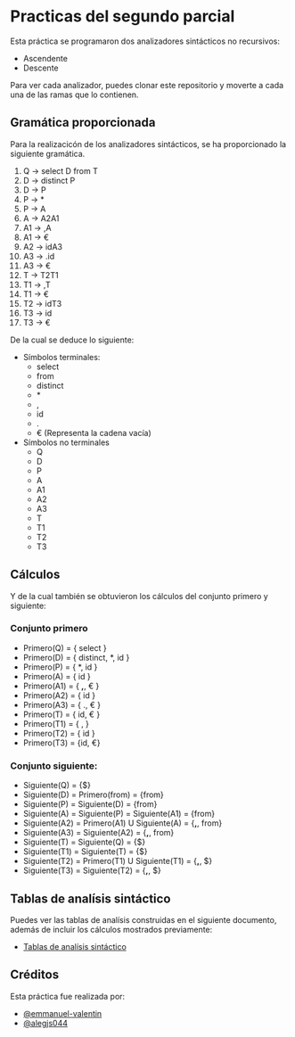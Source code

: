 # Practicas del segundo parcial

Esta práctica se programaron dos analizadores sintácticos no recursivos:

- Ascendente
- Descente

Para ver cada analizador, puedes clonar este repositorio y moverte a cada una de las ramas que lo contienen.

## Gramática proporcionada

Para la realizacicón de los analizadores sintácticos, se ha proporcionado la siguiente gramática.

1. Q -> select D from T
2. D -> distinct P
3. D -> P
4. P -> \*
5. P -> A
6. A -> A2A1
7. A1 -> ,A
8. A1 -> €
9. A2 -> idA3
10. A3 -> .id
11. A3 -> €
12. T -> T2T1
13. T1 -> ,T
14. T1 -> €
15. T2 -> idT3
16. T3 -> id
17. T3 -> €

De la cual se deduce lo siguiente:

- Símbolos terminales:
  - select
  - from
  - distinct
  - \*
  - ,
  - id
  - .
  - € (Representa la cadena vacía)
- Símbolos no terminales
  - Q
  - D
  - P
  - A
  - A1
  - A2
  - A3
  - T
  - T1
  - T2
  - T3

## Cálculos

Y de la cual también se obtuvieron los cálculos del conjunto primero y siguiente:

### Conjunto primero

- Primero(Q) = { select }
- Primero(D) = { distinct, \*, id }
- Primero(P) = { \*, id }
- Primero(A) = { id }
- Primero(A1) = { **,**, € }
- Primero(A2) = { id }
- Primero(A3) = { ., € }
- Primero(T) = { id, € }
- Primero(T1) = { , }
- Primero(T2) = { id }
- Primero(T3) = {id, €}

### Conjunto siguiente:

- Siguiente(Q) = {\$}
- Siguiente(D) = Primero(from) = {from}
- Siguiente(P) = Siguiente(D) = {from}
- Siguiente(A) = Siguiente(P) = Siguiente(A1) = {from}
- Siguiente(A2) = Primero(A1) U Siguiente(A) = {**,**, from}
- Siguiente(A3) = Siguiente(A2) = {**,**, from}
- Siguiente(T) = Siguiente(Q) = {\$}
- Siguiente(T1) = Siguiente(T) = {\$}
- Siguiente(T2) = Primero(T1) U Siguiente(T1) = {**,**, $}
- Siguiente(T3) = Siguiente(T2) = {**,**, \$}

## Tablas de analísis sintáctico

Puedes ver las tablas de analísis construidas en el siguiente documento, además de incluir los cálculos mostrados previamente:

- [Tablas de analísis sintáctico](https://docs.google.com/document/d/1wqWQSgKlGlUXk_W-NpTmwMXvP3sl_ZFnuZ4UW74b6Mg/edit?usp=sharing)

## Créditos

Esta práctica fue realizada por:

- [@emmanuel-valentin](https://github.com/emmanuel-valentin)
- [@alegjs044](https://github.com/alegjs044)

